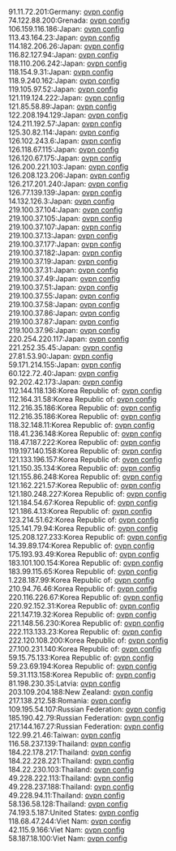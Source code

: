 91.11.72.201:Germany: [ovpn config](vpn/91_11_72_201.ovpn)  
74.122.88.200:Grenada: [ovpn config](vpn/74_122_88_200.ovpn)  
106.159.116.186:Japan: [ovpn config](vpn/106_159_116_186.ovpn)  
113.43.164.23:Japan: [ovpn config](vpn/113_43_164_23.ovpn)  
114.182.206.26:Japan: [ovpn config](vpn/114_182_206_26.ovpn)  
116.82.127.94:Japan: [ovpn config](vpn/116_82_127_94.ovpn)  
118.110.206.242:Japan: [ovpn config](vpn/118_110_206_242.ovpn)  
118.154.9.31:Japan: [ovpn config](vpn/118_154_9_31.ovpn)  
118.9.240.162:Japan: [ovpn config](vpn/118_9_240_162.ovpn)  
119.105.97.52:Japan: [ovpn config](vpn/119_105_97_52.ovpn)  
121.119.124.222:Japan: [ovpn config](vpn/121_119_124_222.ovpn)  
121.85.58.89:Japan: [ovpn config](vpn/121_85_58_89.ovpn)  
122.208.194.129:Japan: [ovpn config](vpn/122_208_194_129.ovpn)  
124.211.192.57:Japan: [ovpn config](vpn/124_211_192_57.ovpn)  
125.30.82.114:Japan: [ovpn config](vpn/125_30_82_114.ovpn)  
126.102.243.6:Japan: [ovpn config](vpn/126_102_243_6.ovpn)  
126.118.67.115:Japan: [ovpn config](vpn/126_118_67_115.ovpn)  
126.120.67.175:Japan: [ovpn config](vpn/126_120_67_175.ovpn)  
126.200.221.103:Japan: [ovpn config](vpn/126_200_221_103.ovpn)  
126.208.123.206:Japan: [ovpn config](vpn/126_208_123_206.ovpn)  
126.217.201.240:Japan: [ovpn config](vpn/126_217_201_240.ovpn)  
126.77.139.139:Japan: [ovpn config](vpn/126_77_139_139.ovpn)  
14.132.126.3:Japan: [ovpn config](vpn/14_132_126_3.ovpn)  
219.100.37.104:Japan: [ovpn config](vpn/219_100_37_104.ovpn)  
219.100.37.105:Japan: [ovpn config](vpn/219_100_37_105.ovpn)  
219.100.37.107:Japan: [ovpn config](vpn/219_100_37_107.ovpn)  
219.100.37.13:Japan: [ovpn config](vpn/219_100_37_13.ovpn)  
219.100.37.177:Japan: [ovpn config](vpn/219_100_37_177.ovpn)  
219.100.37.182:Japan: [ovpn config](vpn/219_100_37_182.ovpn)  
219.100.37.19:Japan: [ovpn config](vpn/219_100_37_19.ovpn)  
219.100.37.31:Japan: [ovpn config](vpn/219_100_37_31.ovpn)  
219.100.37.49:Japan: [ovpn config](vpn/219_100_37_49.ovpn)  
219.100.37.51:Japan: [ovpn config](vpn/219_100_37_51.ovpn)  
219.100.37.55:Japan: [ovpn config](vpn/219_100_37_55.ovpn)  
219.100.37.58:Japan: [ovpn config](vpn/219_100_37_58.ovpn)  
219.100.37.86:Japan: [ovpn config](vpn/219_100_37_86.ovpn)  
219.100.37.87:Japan: [ovpn config](vpn/219_100_37_87.ovpn)  
219.100.37.96:Japan: [ovpn config](vpn/219_100_37_96.ovpn)  
220.254.220.117:Japan: [ovpn config](vpn/220_254_220_117.ovpn)  
221.252.35.45:Japan: [ovpn config](vpn/221_252_35_45.ovpn)  
27.81.53.90:Japan: [ovpn config](vpn/27_81_53_90.ovpn)  
59.171.214.155:Japan: [ovpn config](vpn/59_171_214_155.ovpn)  
60.122.72.40:Japan: [ovpn config](vpn/60_122_72_40.ovpn)  
92.202.42.173:Japan: [ovpn config](vpn/92_202_42_173.ovpn)  
112.144.118.136:Korea Republic of: [ovpn config](vpn/112_144_118_136.ovpn)  
112.164.31.58:Korea Republic of: [ovpn config](vpn/112_164_31_58.ovpn)  
112.216.35.186:Korea Republic of: [ovpn config](vpn/112_216_35_186.ovpn)  
112.216.35.186:Korea Republic of: [ovpn config](vpn/112_216_35_186.ovpn)  
118.32.148.11:Korea Republic of: [ovpn config](vpn/118_32_148_11.ovpn)  
118.41.236.148:Korea Republic of: [ovpn config](vpn/118_41_236_148.ovpn)  
118.47.187.222:Korea Republic of: [ovpn config](vpn/118_47_187_222.ovpn)  
119.197.140.158:Korea Republic of: [ovpn config](vpn/119_197_140_158.ovpn)  
121.133.196.157:Korea Republic of: [ovpn config](vpn/121_133_196_157.ovpn)  
121.150.35.134:Korea Republic of: [ovpn config](vpn/121_150_35_134.ovpn)  
121.155.86.248:Korea Republic of: [ovpn config](vpn/121_155_86_248.ovpn)  
121.162.221.57:Korea Republic of: [ovpn config](vpn/121_162_221_57.ovpn)  
121.180.248.227:Korea Republic of: [ovpn config](vpn/121_180_248_227.ovpn)  
121.184.54.67:Korea Republic of: [ovpn config](vpn/121_184_54_67.ovpn)  
121.186.4.13:Korea Republic of: [ovpn config](vpn/121_186_4_13.ovpn)  
123.214.51.62:Korea Republic of: [ovpn config](vpn/123_214_51_62.ovpn)  
125.141.79.94:Korea Republic of: [ovpn config](vpn/125_141_79_94.ovpn)  
125.208.127.233:Korea Republic of: [ovpn config](vpn/125_208_127_233.ovpn)  
14.39.89.174:Korea Republic of: [ovpn config](vpn/14_39_89_174.ovpn)  
175.193.93.49:Korea Republic of: [ovpn config](vpn/175_193_93_49.ovpn)  
183.101.100.154:Korea Republic of: [ovpn config](vpn/183_101_100_154.ovpn)  
183.99.115.65:Korea Republic of: [ovpn config](vpn/183_99_115_65.ovpn)  
1.228.187.99:Korea Republic of: [ovpn config](vpn/1_228_187_99.ovpn)  
210.94.76.46:Korea Republic of: [ovpn config](vpn/210_94_76_46.ovpn)  
220.116.226.67:Korea Republic of: [ovpn config](vpn/220_116_226_67.ovpn)  
220.92.152.31:Korea Republic of: [ovpn config](vpn/220_92_152_31.ovpn)  
221.147.19.32:Korea Republic of: [ovpn config](vpn/221_147_19_32.ovpn)  
221.148.56.230:Korea Republic of: [ovpn config](vpn/221_148_56_230.ovpn)  
222.113.133.23:Korea Republic of: [ovpn config](vpn/222_113_133_23.ovpn)  
222.120.108.200:Korea Republic of: [ovpn config](vpn/222_120_108_200.ovpn)  
27.100.231.140:Korea Republic of: [ovpn config](vpn/27_100_231_140.ovpn)  
59.15.75.133:Korea Republic of: [ovpn config](vpn/59_15_75_133.ovpn)  
59.23.69.194:Korea Republic of: [ovpn config](vpn/59_23_69_194.ovpn)  
59.31.113.158:Korea Republic of: [ovpn config](vpn/59_31_113_158.ovpn)  
81.198.230.35:Latvia: [ovpn config](vpn/81_198_230_35.ovpn)  
203.109.204.188:New Zealand: [ovpn config](vpn/203_109_204_188.ovpn)  
217.138.212.58:Romania: [ovpn config](vpn/217_138_212_58.ovpn)  
109.195.54.107:Russian Federation: [ovpn config](vpn/109_195_54_107.ovpn)  
185.190.42.79:Russian Federation: [ovpn config](vpn/185_190_42_79.ovpn)  
217.144.167.27:Russian Federation: [ovpn config](vpn/217_144_167_27.ovpn)  
122.99.21.46:Taiwan: [ovpn config](vpn/122_99_21_46.ovpn)  
116.58.237.139:Thailand: [ovpn config](vpn/116_58_237_139.ovpn)  
184.22.178.217:Thailand: [ovpn config](vpn/184_22_178_217.ovpn)  
184.22.228.221:Thailand: [ovpn config](vpn/184_22_228_221.ovpn)  
184.22.230.103:Thailand: [ovpn config](vpn/184_22_230_103.ovpn)  
49.228.222.113:Thailand: [ovpn config](vpn/49_228_222_113.ovpn)  
49.228.237.188:Thailand: [ovpn config](vpn/49_228_237_188.ovpn)  
49.228.94.11:Thailand: [ovpn config](vpn/49_228_94_11.ovpn)  
58.136.58.128:Thailand: [ovpn config](vpn/58_136_58_128.ovpn)  
74.193.5.187:United States: [ovpn config](vpn/74_193_5_187.ovpn)  
118.68.47.244:Viet Nam: [ovpn config](vpn/118_68_47_244.ovpn)  
42.115.9.166:Viet Nam: [ovpn config](vpn/42_115_9_166.ovpn)  
58.187.18.100:Viet Nam: [ovpn config](vpn/58_187_18_100.ovpn)  
